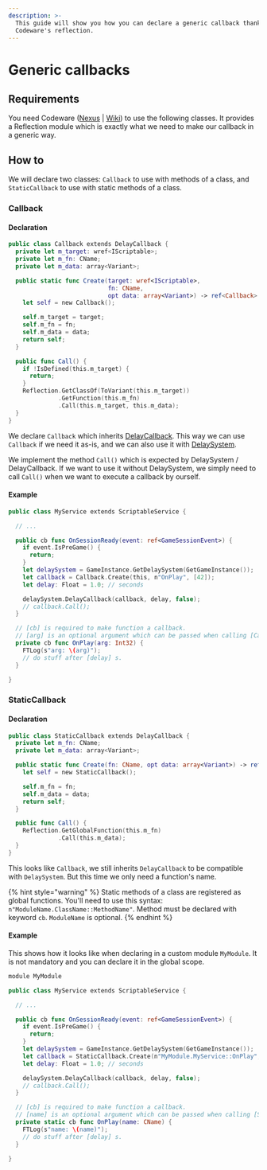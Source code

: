 ```yaml
---
description: >-
  This guide will show you how you can declare a generic callback thanks to
  Codeware's reflection.
---
```


# Generic callbacks

## Requirements

You need Codeware ([Nexus](https://www.nexusmods.com/cyberpunk2077/mods/7780) | [Wiki](https://github.com/psiberx/cp2077-codeware/wiki#reflection)) to use the following classes. It provides a Reflection module which is exactly what we need to make our callback in a generic way.

## How to

We will declare two classes: `Callback` to use with methods of a class, and `StaticCallback` to use with static methods of a class.

### Callback

#### Declaration

```swift
public class Callback extends DelayCallback {
  private let m_target: wref<IScriptable>;
  private let m_fn: CName;
  private let m_data: array<Variant>;

  public static func Create(target: wref<IScriptable>,
                            fn: CName,
                            opt data: array<Variant>) -> ref<Callback> {
    let self = new Callback();

    self.m_target = target;
    self.m_fn = fn;
    self.m_data = data;
    return self;
  }

  public func Call() {
    if !IsDefined(this.m_target) {
      return;
    }
    Reflection.GetClassOf(ToVariant(this.m_target))
              .GetFunction(this.m_fn)
              .Call(this.m_target, this.m_data);
  }
}
```

We declare `Callback` which inherits [DelayCallback](https://nativedb.red4ext.com/DelayCallback). This way we can use `Callback` if we need it as-is, and we can also use it with [DelaySystem](https://nativedb.red4ext.com/DelaySystem).

We implement the method `Call()` which is expected by DelaySystem / DelayCallback. If we want to use it without DelaySystem, we simply need to call `Call()` when we want to execute a callback by ourself.

#### Example

```swift
public class MyService extends ScriptableService {

  // ...

  public cb func OnSessionReady(event: ref<GameSessionEvent>) {
    if event.IsPreGame() {
      return;
    }
    let delaySystem = GameInstance.GetDelaySystem(GetGameInstance());
    let callback = Callback.Create(this, n"OnPlay", [42]);
    let delay: Float = 1.0; // seconds

    delaySystem.DelayCallback(callback, delay, false);
    // callback.Call();
  }

  // [cb] is required to make function a callback.
  // [arg] is an optional argument which can be passed when calling [Callback.Create].
  private cb func OnPlay(arg: Int32) {
    FTLog(s"arg: \(arg)");
    // do stuff after [delay] s.
  }

}
```

### StaticCallback

#### Declaration

```swift
public class StaticCallback extends DelayCallback {
  private let m_fn: CName;
  private let m_data: array<Variant>;

  public static func Create(fn: CName, opt data: array<Variant>) -> ref<StaticCallback> {
    let self = new StaticCallback();

    self.m_fn = fn;
    self.m_data = data;
    return self;
  }

  public func Call() {
    Reflection.GetGlobalFunction(this.m_fn)
              .Call(this.m_data);
  }
}
```

This looks like `Callback`, we still inherits `DelayCallback` to be compatible with `DelaySystem`. But this time we only need a function's name.

{% hint style="warning" %}
Static methods of a class are registered as global functions. You'll need to use this syntax: `n"ModuleName.ClassName::MethodName"`. Method must be declared with keyword `cb`. `ModuleName` is optional.
{% endhint %}

#### Example

This shows how it looks like when declaring in a custom module `MyModule`. It is not mandatory and you can declare it in the global scope.

```swift
module MyModule

public class MyService extends ScriptableService {

  // ...

  public cb func OnSessionReady(event: ref<GameSessionEvent>) {
    if event.IsPreGame() {
      return;
    }
    let delaySystem = GameInstance.GetDelaySystem(GetGameInstance());
    let callback = StaticCallback.Create(n"MyModule.MyService::OnPlay", [n"Choom"]);
    let delay: Float = 1.0; // seconds

    delaySystem.DelayCallback(callback, delay, false);
    // callback.Call();
  }

  // [cb] is required to make function a callback.
  // [name] is an optional argument which can be passed when calling [StaticCallback.Create].
  private static cb func OnPlay(name: CName) {
    FTLog(s"name: \(name)");
    // do stuff after [delay] s.
  }

}
```
